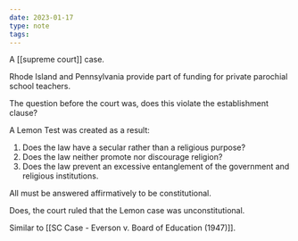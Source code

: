 ```yaml
---
date: 2023-01-17
type: note
tags:
---
```


A [[supreme court]] case.

Rhode Island and Pennsylvania provide part of funding for private parochial school teachers.

The question before the court was, does this violate the establishment clause?

A Lemon Test was created as a result:
1. Does the law have a secular rather than a religious purpose?
2. Does the law neither promote nor discourage religion?
3. Does the law prevent an excessive entanglement of the government and religious institutions.

All must be answered affirmatively to be constitutional.

Does, the court ruled that the Lemon case was unconstitutional.

Similar to [[SC Case - Everson v. Board of Education (1947)]].
